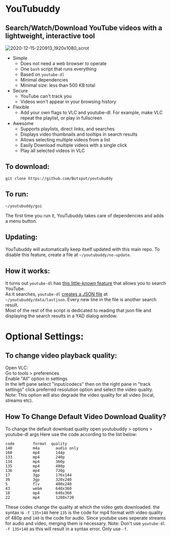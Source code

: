 # YouTubuddy
## Search/Watch/Download YouTube videos with a lightweight, interactive tool

![2020-12-15-220913_1920x1080_scrot](https://user-images.githubusercontent.com/54716352/102304904-3d9cf080-3f24-11eb-9d66-a7e3a75b88fb.png)

- Simple
  - Does not need a web browser to operate
  - One `bash` script that runs everything
  - Based on `youtube-dl`
  - Minimal dependencies
  - Minimal size: less than 500 KB total
- Secure
  - YouTube can't track you
  - Videos won't appear in your browsing history
- Flexible
  - Add your own flags to VLC and youtube-dl. For example, make VLC repeat the playlist, or play in fullscreen
- Awesome
  - Supports playlists, direct links, and searches
  - Displays video thumbnails and tooltips in search results
  - Allows selecting multiple videos from a list
  - Easily Download multiple videos with a single click
  - Play all selected videos in VLC
## To download:
```
git clone https://github.com/Botspot/youtubuddy
```

## To run:
```
~/youtubuddy/gui
```
The first time you run it, YouTubuddy takes care of dependencies and adds a menu button.
## Updating:
YouTubuddy will automatically keep itself updated with this main repo. To disable this feature, create a file at `~/youtubuddy/no-update`.

## How it works:
It turns out `youtube-dl` has [this little-known feature](https://github.com/Botspot/pi-apps/issues/116#issuecomment-743803001) that allows you to search YouTube.  
As it searches, `youtube-dl` [creates a JSON file](https://github.com/Botspot/youtubuddy/blob/51ba7a6e360888fb49a32db2d93480e6ee31cb63/gui#L201) at `~/youtubuddy/data/lastjson`.
Every new line in the file is another search result.  
Most of the rest of the script is dedicated to reading that json file and displaying the search results in a YAD dialog window.




# Optional Settings:
## To change video playback quality:
Open VLC:  
Go to tools > preferences  
Enable "All" option in settings  
In the left pane select "input/codecs" then on the right pane in "track settings" click preferred resolution option and select the video quality.  
Note: This option will also degrade the video quality for all video (local, streams etc).

## How To Change Default Video Download Quality?
To change the default download quality open youtubuddy > options > youtube-dl args
Here use the code according to the list below:

```
code        format  quality
140         m4a       audio only
160         mp4       144p       
133         mp4       240p      
134         mp4       360p      
135         mp4       480p       
136         mp4       720p   
17          3gp       176x144     
36          3gp       320x240     
5           flv       400x240     
43          webm      640x360     
18          mp4       640x360     
22          mp4       1280x720 
```
These codes change the quality at which the video gets downloaded. the syntax is `-f 135+140` here `135` is the code for mp4 format with video quality of 480p and `140` is the code for audio. Since youtube uses seperate streams for audio and video, merging them is necessary. 
Note: Don't use `youtube-dl -f 135+140` as this will result in a syntax error. Only use `-f`. 
